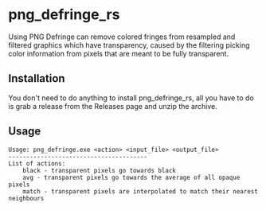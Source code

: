 # png_defringe_rs

Using PNG Defringe can remove colored fringes from resampled and filtered graphics which have transparency, caused by the filtering picking color information from pixels that are meant to be fully transparent.

## Installation

You don't need to do anything to install png_defringe_rs, all you have to do is grab a release from the Releases page and unzip the archive.

## Usage

    Usage: png_defringe.exe <action> <input_file> <output_file>
    ---------------------------------------
    List of actions:
        black - transparent pixels go towards black
        avg - transparent pixels go towards the average of all opaque pixels
        match - transparent pixels are interpolated to match their nearest neighbours
